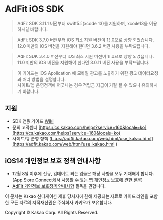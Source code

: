 # AdFit iOS SDK

> AdFit SDK 3.11.1 버전부터 swift5.5(xcode 13)를 지원하며, xcode13을 이용하시길 바랍니다. 

> AdFit SDK 3.7.0 버전부터 iOS 최소 지원 버전이 12.0으로 상향 되었습니다. 12.0 미만의 iOS 버전을
지원해야 한다면 3.6.2 버전 사용을 부탁드립니다. 

> AdFit SDK 3.4.0 버전부터 iOS 최소 지원 버전이 11.0으로 상향 되었습니다. 11.0 미만의 iOS 버전을
지원해야 한다면 3.0.11 버전 사용을 부탁드립니다. 

> 이 가이드는 iOS Application 에 모바일 광고를 노출하기 위한 광고 데이터요청과 처리 방법을 설명합니다.<br>
사이트/앱 운영정책에 어긋나는 경우 적립금 지급이 거절 될 수 있으니 유의하시기 바랍니다.

## 지원
* SDK 연동 가이드 [Wiki](https://github.com/adfit/adfit-ios-sdk/wiki)
* 문의 고객센터 [https://cs.kakao.com/helps?service=160&locale=ko](https://cs.kakao.com/helps?service=160&locale=ko)
* 사이트/앱 운영 정책 [https://adfit.kakao.com/web/html/use_kakao.html](https://adfit.kakao.com/web/html/use_kakao.html )

## iOS14 개인정보 보호 정책 안내사항
* 12월 8일 이후에 신규, 업데이트 되는 앱들은 해당 사항을 모두 기재해야 합니다. ([App Store Connect에서 사용할 수 있는 앱 개인정보 보호에 관한 질문](https://developer.apple.com/kr/news/?id=vlj9jty9))
* [AdFit 개인정보 보호정책 안내사항](https://github.com/adfit/adfit-ios-sdk/wiki/iOS14-%EA%B0%9C%EC%9D%B8%EC%A0%95%EB%B3%B4-%EB%B3%B4%ED%98%B8-%EB%B0%8F-%EB%8D%B0%EC%9D%B4%ED%84%B0-%EC%82%AC%EC%9A%A9-%EC%A0%95%EC%B1%85-%EC%97%85%EB%8D%B0%EC%9D%B4%ED%8A%B8%EC%97%90-%EB%94%B0%EB%A5%B8-%EB%A7%A4%EC%B2%B4-%EC%95%88%EB%82%B4%EC%82%AC%ED%95%AD) 필독을 권합니다.

이 문서는 Kakao 신디케이션 제휴 당사자에 한해 제공되는 자료로 가이드 라인을 포함한 모든 자료의 지적재산권은 주식회사 카카오가 보유합니다.

Copyright © Kakao Corp. All Rights Reserved.

